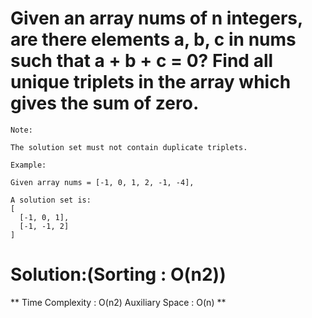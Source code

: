 # Given an array nums of n integers, are there elements a, b, c in nums such that a + b + c = 0? Find all unique triplets in the array which gives the sum of zero.
```
Note:

The solution set must not contain duplicate triplets.

Example:

Given array nums = [-1, 0, 1, 2, -1, -4],

A solution set is:
[
  [-1, 0, 1],
  [-1, -1, 2]
]
```
# Solution:(Sorting : O(n2))
** Time Complexity : O(n2)
Auxiliary Space : O(n)
**
